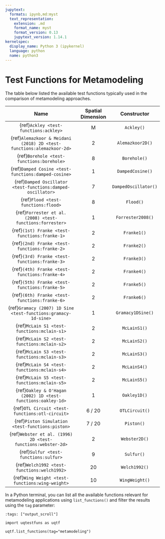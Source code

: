 ```yaml
---
jupytext:
  formats: ipynb,md:myst
  text_representation:
    extension: .md
    format_name: myst
    format_version: 0.13
    jupytext_version: 1.14.1
kernelspec:
  display_name: Python 3 (ipykernel)
  language: python
  name: python3
---
```


# Test Functions for Metamodeling

The table below listed the available test functions typically used
in the comparison of metamodeling approaches.

|                                 Name                                 | Spatial Dimension |     Constructor      |
|:--------------------------------------------------------------------:|:-----------------:|:--------------------:|
|                {ref}`Ackley <test-functions:ackley>`                 |         M         |      `Ackley()`      |
| {ref}`Alemazkoor & Meidani (2018) 2D <test-functions:alemazkoor-2d>` |         2         |   `Alemazkoor2D()`   |
|              {ref}`Borehole <test-functions:borehole>`               |         8         |     `Borehole()`     |
|         {ref}`Damped Cosine <test-functions:damped-cosine>`          |         1         |   `DampedCosine()`   |
|     {ref}`Damped Oscillator <test-functions:damped-oscillator>`      |         7         | `DampedOscillator()` |
|                 {ref}`Flood <test-functions:flood>`                  |         8         |      `Flood()`       |
|      {ref}`Forrester et al. (2008) <test-functions:forrester>`       |         1         |  `Forrester2008()`   |
|            {ref}`(1st) Franke <test-functions:franke-1>`             |         2         |     `Franke1()`      |
|            {ref}`(2nd) Franke <test-functions:franke-2>`             |         2         |     `Franke2()`      |
|            {ref}`(3rd) Franke <test-functions:franke-3>`             |         2         |     `Franke3()`      |
|            {ref}`(4th) Franke <test-functions:franke-4>`             |         2         |     `Franke4()`      |
|            {ref}`(5th) Franke <test-functions:franke-5>`             |         2         |     `Franke5()`      |
|            {ref}`(6th) Franke <test-functions:franke-6>`             |         2         |     `Franke6()`      |
|    {ref}`Gramacy (2007) 1D Sine <test-functions:gramacy-1d-sine>`    |         1         |  `Gramacy1DSine()`   |
|             {ref}`McLain S1 <test-functions:mclain-s1>`              |         2         |     `McLainS1()`     |
|             {ref}`McLain S2 <test-functions:mclain-s2>`              |         2         |     `McLainS2()`     |
|             {ref}`McLain S3 <test-functions:mclain-s3>`              |         2         |     `McLainS3()`     |
|             {ref}`McLain S4 <test-functions:mclain-s4>`              |         2         |     `McLainS4()`     |
|             {ref}`McLain S5 <test-functions:mclain-s5>`              |         2         |     `McLainS5()`     |
|     {ref}`Oakley & O'Hagan (2002) 1D <test-functions:oakley-1d>`     |         1         |     `Oakley1D()`     |
|           {ref}`OTL Circuit <test-functions:otl-circuit>`            |      6 / 20       |    `OTLCircuit()`    |
|           {ref}`Piston Simulation <test-functions:piston>`           |      7 / 20       |      `Piston()`      |
|     {ref}`Webster et al. (1996) 2D <test-functions:webster-2d>`      |         2         |    `Webster2D()`     |
|                {ref}`Sulfur <test-functions:sulfur>`                 |         9         |      `Sulfur()`      |
|             {ref}`Welch1992 <test-functions:welch1992>`              |        20         |    `Welch1992()`     |
|           {ref}`Wing Weight <test-functions:wing-weight>`            |        10         |    `WingWeight()`    |

In a Python terminal, you can list all the available functions relevant
for metamodeling applications using ``list_functions()`` and filter the results
using the ``tag`` parameter:

```{code-cell} ipython3
:tags: ["output_scroll"]

import uqtestfuns as uqtf

uqtf.list_functions(tag="metamodeling")
```
